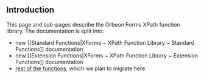 

## Introduction

This page and sub-pages describe the Orbeon Forms XPath function library. The documentation is split into:

- new [[Standard Functions|XForms ~ XPath Function Library ~ Standard Functions]] documentation
- new [[Extension Functions|XForms ~ XPath Function Library ~ Extension Functions]] documentation
- [rest of the functions](http://wiki.orbeon.com/forms/doc/developer-guide/xforms-xpath-functions), which we plan to migrate here
